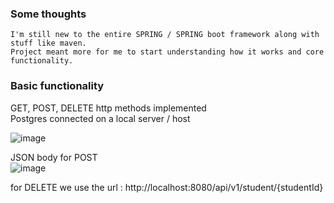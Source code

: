 ### Some thoughts
```
I'm still new to the entire SPRING / SPRING boot framework along with stuff like maven.
Project meant more for me to start understanding how it works and core functionality. 
```
### Basic functionality
GET, POST, DELETE http methods implemented <br>
Postgres connected on a local server / host

![image](https://user-images.githubusercontent.com/59968320/209438478-436aeb97-3f2b-4f83-86c0-fc906bbf2487.png)

JSON body for POST <br>
![image](https://user-images.githubusercontent.com/59968320/209438495-6cf972d3-9fb7-486c-aa84-f99781236934.png)

for DELETE we use the url : http://localhost:8080/api/v1/student/{studentId}

